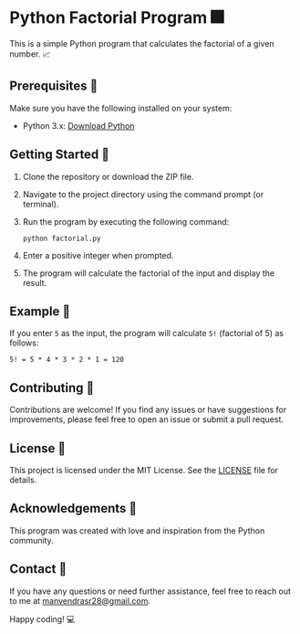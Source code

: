# Python Factorial Program :fireworks:

This is a simple Python program that calculates the factorial of a given number. :chart_with_upwards_trend:

## Prerequisites :memo:

Make sure you have the following installed on your system:
- Python 3.x: [Download Python](https://www.python.org/downloads/)

## Getting Started :rocket:

1. Clone the repository or download the ZIP file.

2. Navigate to the project directory using the command prompt (or terminal).

3. Run the program by executing the following command:
   ```shell 
   python factorial.py
   ```

4. Enter a positive integer when prompted.

5. The program will calculate the factorial of the input and display the result.

## Example :memo:

If you enter `5` as the input, the program will calculate `5!` (factorial of 5) as follows:
```
5! = 5 * 4 * 3 * 2 * 1 = 120
```

## Contributing :muscle:

Contributions are welcome! If you find any issues or have suggestions for improvements, please feel free to open an issue or submit a pull request.

## License :page_with_curl:

This project is licensed under the MIT License. See the [LICENSE](LICENSE) file for details.

## Acknowledgements :clap:

This program was created with love and inspiration from the Python community.

## Contact :email:

If you have any questions or need further assistance, feel free to reach out to me at [manvendrasr28@gmail.com](mailto:manvendrasr28@gmail.com).

Happy coding! :computer:
